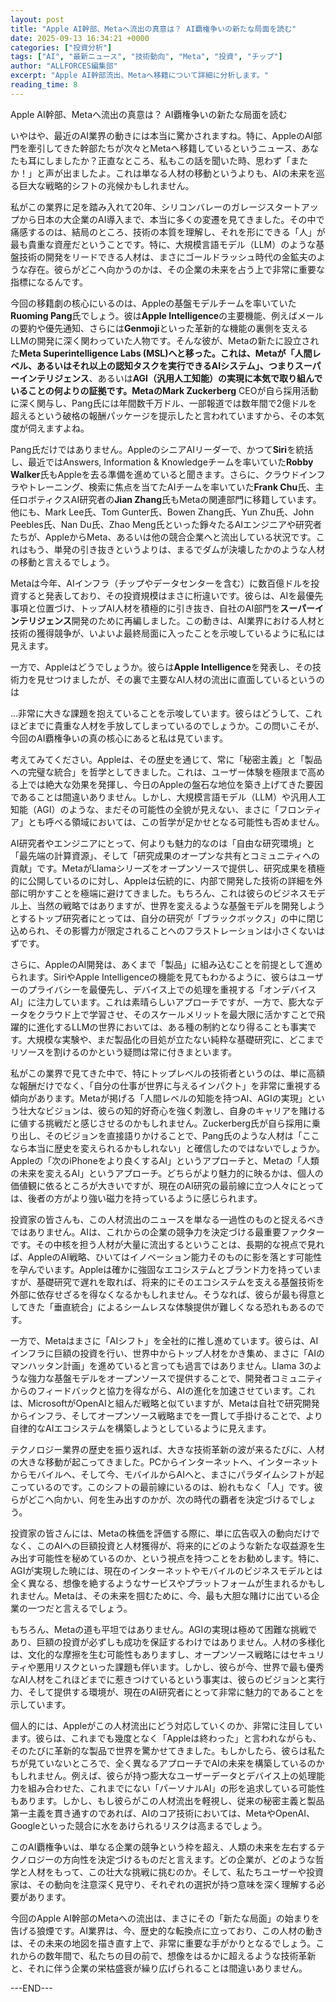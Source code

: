```yaml
---
layout: post
title: "Apple AI幹部、Metaへ流出の真意は？ AI覇権争いの新たな局面を読む"
date: 2025-09-13 16:34:21 +0000
categories: ["投資分析"]
tags: ["AI", "最新ニュース", "技術動向", "Meta", "投資", "チップ"]
author: "ALLFORCES編集部"
excerpt: "Apple AI幹部流出、Metaへ移籍について詳細に分析します。"
reading_time: 8
---
```


Apple AI幹部、Metaへ流出の真意は？ AI覇権争いの新たな局面を読む

いやはや、最近のAI業界の動きには本当に驚かされますね。特に、AppleのAI部門を牽引してきた幹部たちが次々とMetaへ移籍しているというニュース、あなたも耳にしましたか？正直なところ、私もこの話を聞いた時、思わず「またか！」と声が出ましたよ。これは単なる人材の移動というよりも、AIの未来を巡る巨大な戦略的シフトの兆候かもしれません。

私がこの業界に足を踏み入れて20年、シリコンバレーのガレージスタートアップから日本の大企業のAI導入まで、本当に多くの変遷を見てきました。その中で痛感するのは、結局のところ、技術の本質を理解し、それを形にできる「人」が最も貴重な資産だということです。特に、大規模言語モデル（LLM）のような基盤技術の開発をリードできる人材は、まさにゴールドラッシュ時代の金鉱夫のような存在。彼らがどこへ向かうのかは、その企業の未来を占う上で非常に重要な指標になるんです。

今回の移籍劇の核心にいるのは、Appleの基盤モデルチームを率いていた**Ruoming Pang**氏でしょう。彼は**Apple Intelligence**の主要機能、例えばメールの要約や優先通知、さらには**Genmoji**といった革新的な機能の裏側を支えるLLMの開発に深く関わっていた人物です。そんな彼が、Metaの新たに設立された**Meta Superintelligence Labs (MSL)**へと移った。これは、Metaが「人間レベル、あるいはそれ以上の認知タスクを実行できるAIシステム」、つまり**スーパーインテリジェンス**、あるいは**AGI（汎用人工知能）**の実現に本気で取り組んでいることの何よりの証拠です。Metaの**Mark Zuckerberg** CEOが自ら採用活動に深く関与し、Pang氏には年間数千万ドル、一部報道では数年間で2億ドルを超えるという破格の報酬パッケージを提示したと言われていますから、その本気度が伺えますよね。

Pang氏だけではありません。AppleのシニアAIリーダーで、かつて**Siri**を統括し、最近ではAnswers, Information & Knowledgeチームを率いていた**Robby Walker**氏もAppleを去る準備を進めていると聞きます。さらに、クラウドインフラやトレーニング、検索に焦点を当てたAIチームを率いていた**Frank Chu**氏、主任ロボティクスAI研究者の**Jian Zhang**氏もMetaの関連部門に移籍しています。他にも、Mark Lee氏、Tom Gunter氏、Bowen Zhang氏、Yun Zhu氏、John Peebles氏、Nan Du氏、Zhao Meng氏といった錚々たるAIエンジニアや研究者たちが、AppleからMeta、あるいは他の競合企業へと流出している状況です。これはもう、単発の引き抜きというよりは、まるでダムが決壊したかのような人材の移動と言えるでしょう。

Metaは今年、AIインフラ（チップやデータセンターを含む）に数百億ドルを投資すると発表しており、その投資規模はまさに桁違いです。彼らは、AIを最優先事項と位置づけ、トップAI人材を積極的に引き抜き、自社のAI部門を**スーパーインテリジェンス**開発のために再編しました。この動きは、AI業界における人材と技術の獲得競争が、いよいよ最終局面に入ったことを示唆しているように私には見えます。

一方で、Appleはどうでしょうか。彼らは**Apple Intelligence**を発表し、その技術力を見せつけましたが、その裏で主要なAI人材の流出に直面しているというのは

...非常に大きな課題を抱えていることを示唆しています。彼らはどうして、これほどまでに貴重な人材を手放してしまっているのでしょうか。この問いこそが、今回のAI覇権争いの真の核心にあると私は見ています。

考えてみてください。Appleは、その歴史を通じて、常に「秘密主義」と「製品への完璧な統合」を哲学としてきました。これは、ユーザー体験を極限まで高める上では絶大な効果を発揮し、今日のAppleの盤石な地位を築き上げてきた要因であることは間違いありません。しかし、大規模言語モデル（LLM）や汎用人工知能（AGI）のような、まだその可能性の全貌が見えない、まさに「フロンティア」とも呼べる領域においては、この哲学が足かせとなる可能性も否めません。

AI研究者やエンジニアにとって、何よりも魅力的なのは「自由な研究環境」と「最先端の計算資源」、そして「研究成果のオープンな共有とコミュニティへの貢献」です。MetaがLlamaシリーズをオープンソースで提供し、研究成果を積極的に公開しているのに対し、Appleは伝統的に、内部で開発した技術の詳細を外部に明かすことを極端に避けてきました。もちろん、これは彼らのビジネスモデル上、当然の戦略ではありますが、世界を変えるような基盤モデルを開発しようとするトップ研究者にとっては、自分の研究が「ブラックボックス」の中に閉じ込められ、その影響力が限定されることへのフラストレーションは小さくないはずです。

さらに、AppleのAI開発は、あくまで「製品」に組み込むことを前提として進められます。SiriやApple Intelligenceの機能を見てもわかるように、彼らはユーザーのプライバシーを最優先し、デバイス上での処理を重視する「オンデバイスAI」に注力しています。これは素晴らしいアプローチですが、一方で、膨大なデータをクラウド上で学習させ、そのスケールメリットを最大限に活かすことで飛躍的に進化するLLMの世界においては、ある種の制約となり得ることも事実です。大規模な実験や、まだ製品化の目処が立たない純粋な基礎研究に、どこまでリソースを割けるのかという疑問は常に付きまといます。

私がこの業界で見てきた中で、特にトップレベルの技術者というのは、単に高額な報酬だけでなく、「自分の仕事が世界に与えるインパクト」を非常に重視する傾向があります。Metaが掲げる「人間レベルの知能を持つAI、AGIの実現」という壮大なビジョンは、彼らの知的好奇心を強く刺激し、自身のキャリアを賭けるに値する挑戦だと感じさせるのかもしれません。Zuckerberg氏が自ら採用に乗り出し、そのビジョンを直接語りかけることで、Pang氏のような人材は「ここなら本当に歴史を変えられるかもしれない」と確信したのではないでしょうか。Appleの「次のiPhoneをより良くするAI」というアプローチと、Metaの「人類の未来を変えるAI」というアプローチ。どちらがより魅力的に映るかは、個人の価値観に依るところが大きいですが、現在のAI研究の最前線に立つ人々にとっては、後者の方がより強い磁力を持っているように感じられます。

投資家の皆さんも、この人材流出のニュースを単なる一過性のものと捉えるべきではありません。AIは、これからの企業の競争力を決定づける最重要ファクターです。その中核を担う人材が大量に流出するということは、長期的な視点で見れば、AppleのAI戦略、ひいてはイノベーション能力そのものに影を落とす可能性を孕んでいます。Appleは確かに強固なエコシステムとブランド力を持っていますが、基礎研究で遅れを取れば、将来的にそのエコシステムを支える基盤技術を外部に依存せざるを得なくなるかもしれません。そうなれば、彼らが最も得意としてきた「垂直統合」によるシームレスな体験提供が難しくなる恐れもあるのです。

一方で、Metaはまさに「AIシフト」を全社的に推し進めています。彼らは、AIインフラに巨額の投資を行い、世界中からトップ人材をかき集め、まさに「AIのマンハッタン計画」を進めていると言っても過言ではありません。Llama 3のような強力な基盤モデルをオープンソースで提供することで、開発者コミュニティからのフィードバックと協力を得ながら、AIの進化を加速させています。これは、MicrosoftがOpenAIと組んだ戦略と似ていますが、Metaは自社で研究開発からインフラ、そしてオープンソース戦略までを一貫して手掛けることで、より自律的なAIエコシステムを構築しようとしているように見えます。

テクノロジー業界の歴史を振り返れば、大きな技術革新の波が来るたびに、人材の大きな移動が起こってきました。PCからインターネットへ、インターネットからモバイルへ、そして今、モバイルからAIへと、まさにパラダイムシフトが起こっているのです。このシフトの最前線にいるのは、紛れもなく「人」です。彼らがどこへ向かい、何を生み出すのかが、次の時代の覇者を決定づけるでしょう。

投資家の皆さんには、Metaの株価を評価する際に、単に広告収入の動向だけでなく、このAIへの巨額投資と人材獲得が、将来的にどのような新たな収益源を生み出す可能性を秘めているのか、という視点を持つことをお勧めします。特に、AGIが実現した暁には、現在のインターネットやモバイルのビジネスモデルとは全く異なる、想像を絶するようなサービスやプラットフォームが生まれるかもしれません。Metaは、その未来を掴むために、今、最も大胆な賭けに出ている企業の一つだと言えるでしょう。

もちろん、Metaの道も平坦ではありません。AGIの実現は極めて困難な挑戦であり、巨額の投資が必ずしも成功を保証するわけではありません。人材の多様化は、文化的な摩擦を生む可能性もありますし、オープンソース戦略にはセキュリティや悪用リスクといった課題も伴います。しかし、彼らが今、世界で最も優秀なAI人材をこれほどまでに惹きつけているという事実は、彼らのビジョンと実行力、そして提供する環境が、現在のAI研究者にとって非常に魅力的であることを示しています。

個人的には、Appleがこの人材流出にどう対応していくのか、非常に注目しています。彼らは、これまでも幾度となく「Appleは終わった」と言われながらも、そのたびに革新的な製品で世界を驚かせてきました。もしかしたら、彼らは私たちが見ていないところで、全く異なるアプローチでAIの未来を構築しているのかもしれません。例えば、彼らが持つ膨大なユーザーデータとデバイス上の処理能力を組み合わせた、これまでにない「パーソナルAI」の形を追求している可能性もあります。しかし、もし彼らがこの人材流出を軽視し、従来の秘密主義と製品第一主義を貫き通すのであれば、AIのコア技術においては、MetaやOpenAI、Googleといった競合に水をあけられるリスクは高まるでしょう。

このAI覇権争いは、単なる企業の競争という枠を超え、人類の未来を左右するテクノロジーの方向性を決定づけるものだと言えます。どの企業が、どのような哲学と人材をもって、この壮大な挑戦に挑むのか。そして、私たちユーザーや投資家は、その動向を注意深く見守り、それぞれの選択が持つ意味を深く理解する必要があります。

今回のApple AI幹部のMetaへの流出は、まさにその「新たな局面」の始まりを告げる狼煙です。AI業界は、今、歴史的な転換点に立っており、この人材の動きは、その未来の地図を描き直す上で、非常に重要な手がかりとなるでしょう。これからの数年間で、私たちの目の前で、想像をはるかに超えるような技術革新と、それに伴う企業の栄枯盛衰が繰り広げられることは間違いありません。

---END---